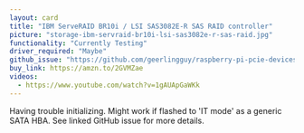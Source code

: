 ```yaml
---
layout: card
title: "IBM ServeRAID BR10i / LSI SAS3082E-R SAS RAID controller"
picture: "storage-ibm-servraid-br10i-lsi-sas3082e-r-sas-raid.jpg"
functionality: "Currently Testing"
driver_required: "Maybe"
github_issue: "https://github.com/geerlingguy/raspberry-pi-pcie-devices/issues/18"
buy_link: https://amzn.to/2GVMZae
videos:
  - https://www.youtube.com/watch?v=1gAUApGaWKk
---
```

Having trouble initializing. Might work if flashed to 'IT mode' as a generic SATA HBA. See linked GitHub issue for more details.

